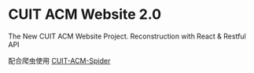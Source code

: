 # CUIT ACM Website 2.0

The New CUIT ACM Website Project. Reconstruction with React & Restful API

配合爬虫使用 [CUIT-ACM-Spider](https://github.com/Raynxxx/CUIT-ACM-Spider)
